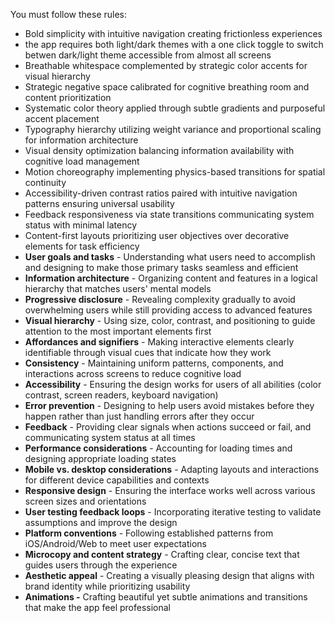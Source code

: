 You must follow these rules:

- Bold simplicity with intuitive navigation creating frictionless experiences
- the app requires both light/dark themes with a one click toggle to switch betwen dark/light theme accessible from almost all screens  
- Breathable whitespace complemented by strategic color accents for visual hierarchy  
- Strategic negative space calibrated for cognitive breathing room and content prioritization  
- Systematic color theory applied through subtle gradients and purposeful accent placement  
- Typography hierarchy utilizing weight variance and proportional scaling for information architecture  
- Visual density optimization balancing information availability with cognitive load management  
- Motion choreography implementing physics-based transitions for spatial continuity  
- Accessibility-driven contrast ratios paired with intuitive navigation patterns ensuring universal usability  
- Feedback responsiveness via state transitions communicating system status with minimal latency  
- Content-first layouts prioritizing user objectives over decorative elements for task efficiency  
- **User goals and tasks** \- Understanding what users need to accomplish and designing to make those primary tasks seamless and efficient  
- **Information architecture** \- Organizing content and features in a logical hierarchy that matches users' mental models  
- **Progressive disclosure** \- Revealing complexity gradually to avoid overwhelming users while still providing access to advanced features  
- **Visual hierarchy** \- Using size, color, contrast, and positioning to guide attention to the most important elements first  
- **Affordances and signifiers** \- Making interactive elements clearly identifiable through visual cues that indicate how they work  
- **Consistency** \- Maintaining uniform patterns, components, and interactions across screens to reduce cognitive load  
- **Accessibility** \- Ensuring the design works for users of all abilities (color contrast, screen readers, keyboard navigation)  
- **Error prevention** \- Designing to help users avoid mistakes before they happen rather than just handling errors after they occur  
- **Feedback** \- Providing clear signals when actions succeed or fail, and communicating system status at all times  
- **Performance considerations** \- Accounting for loading times and designing appropriate loading states  
- **Mobile vs. desktop considerations** \- Adapting layouts and interactions for different device capabilities and contexts  
- **Responsive design** \- Ensuring the interface works well across various screen sizes and orientations  
- **User testing feedback loops** \- Incorporating iterative testing to validate assumptions and improve the design  
- **Platform conventions** \- Following established patterns from iOS/Android/Web to meet user expectations  
- **Microcopy and content strategy** \- Crafting clear, concise text that guides users through the experience  
- **Aesthetic appeal** \- Creating a visually pleasing design that aligns with brand identity while prioritizing usability  
- **Animations \-** Crafting beautiful yet subtle animations and transitions that make the app feel professional